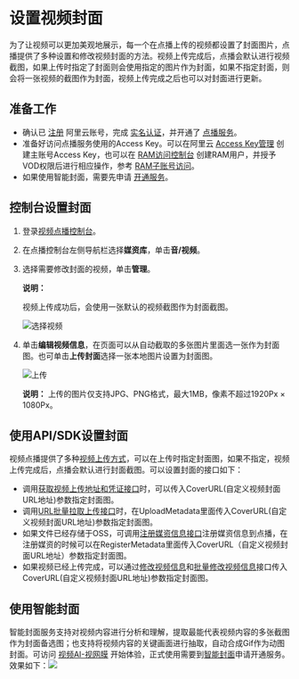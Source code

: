 # 设置视频封面

为了让视频可以更加美观地展示，每一个在点播上传的视频都设置了封面图片，点播提供了多种设置和修改视频封面的方法。视频上传完成后，点播会默认进行视频截图，如果上传时指定了封面则会使用指定的图片作为封面，如果不指定封面，则会将一张视频的截图作为封面，视频上传完成之后也可以对封面进行更新。

## 准备工作

-   确认已 [注册](https://account.aliyun.com/register/register.htm?oauth_callback=https%3A%2F%2Fvod.console.aliyun.com%2F&lang=zh) 阿里云账号，完成 [实名认证](https://help.aliyun.com/knowledge_list/37170.html)，并开通了 [点播服务](https://www.aliyun.com/product/vod)。
-   准备好访问点播服务使用的Access Key。可以在阿里云 [Access Key管理](https://ak-console.aliyun.com/?spm=5176.doc57741.2.8.uLYY2M#/accesskey) 创建主账号Access Key，也可以在 [RAM访问控制台](https://ram.console.aliyun.com/?spm=5176.doc57741.2.2.fQnI2T#/user/list) 创建RAM用户，并授予VOD权限后进行相应操作，参考 [RAM子账号访问](https://help.aliyun.com/document_detail/116146.html)。
-   如果使用智能封面，需要先申请 [开通服务](https://ai.aliyun.com/vi/cover)。

## 控制台设置封面

1.  登录[视频点播控制台](https://vod.console.aliyun.com/)。

2.  在点播控制台左侧导航栏选择**媒资库**，单击**音/视频**。

3.  选择需要修改封面的视频，单击**管理**。

    **说明：**

    视频上传成功后，会使用一张默认的视频截图作为封面截图。

    ![选择视频](https://static-aliyun-doc.oss-accelerate.aliyuncs.com/assets/img/zh-CN/5968695161/p251306.png)

4.  单击**编辑视频信息**，在页面可以从自动截取的多张图片里面选一张作为封面图。也可单击**上传封面**选择一张本地图片设置为封面图。

    ![上传](https://static-aliyun-doc.oss-accelerate.aliyuncs.com/assets/img/zh-CN/1569695161/p251311.png)

    **说明：** 上传的图片仅支持JPG、PNG格式，最大1MB，像素不超过1920Px × 1080Px。


## 使用API/SDK设置封面

视频点播提供了多种[视频上传方式]()，可以在上传时指定封面图，如果不指定，视频上传完成后，点播会默认进行封面截图。可以设置封面的接口如下：

-   调用[获取视频上传地址和凭证接口]()时，可以传入CoverURL\(自定义视频封面URL地址\)参数指定封面图。
-   调用[URL批量拉取上传接口]()时，在UploadMetadata里面传入CoverURL\(自定义视频封面URL地址\)参数指定封面图。
-   如果文件已经存储于OSS，可调用[注册媒资信息接口]()注册媒资信息到点播，在注册媒资的时候可以在RegisterMetadata里面传入CoverURL（自定义视频封面URL地址）参数指定封面图。
-   如果视频已经上传完成，可以通过[修改视频信息]()和[批量修改视频信息]()接口传入CoverURL\(自定义视频封面URL地址\)参数指定封面图。

## 使用智能封面

智能封面服务支持对视频内容进行分析和理解，提取最能代表视频内容的多张截图作为封面备选图；也支持将视频内容的关键画面进行抽取，自动合成Gif作为动图封面。可访问 [视频AI-视网膜](https://retina.aliyun.com) 开始体验，正式使用需要到[智能封面](https://ai.aliyun.com/vi/cover)申请开通服务。效果如下：![](https://static-aliyun-doc.oss-accelerate.aliyuncs.com/assets/img/zh-CN/1940775061/p178456.png)

